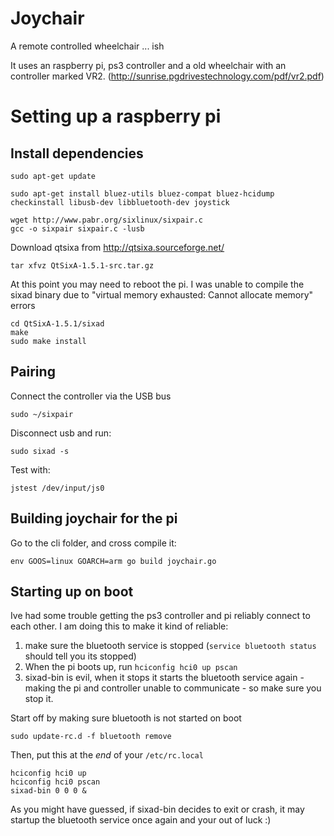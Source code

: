 # Joychair
A remote controlled wheelchair ... ish

It uses an raspberry pi, ps3 controller and a old wheelchair with an controller marked VR2. (http://sunrise.pgdrivestechnology.com/pdf/vr2.pdf)

# Setting up a raspberry pi

## Install dependencies
```
sudo apt-get update

sudo apt-get install bluez-utils bluez-compat bluez-hcidump checkinstall libusb-dev libbluetooth-dev joystick

wget http://www.pabr.org/sixlinux/sixpair.c
gcc -o sixpair sixpair.c -lusb
```

Download qtsixa from http://qtsixa.sourceforge.net/
```
tar xfvz QtSixA-1.5.1-src.tar.gz
```
At this point you may need to reboot the pi. I was unable to compile the sixad binary due to "virtual memory exhausted: Cannot allocate memory" errors

```
cd QtSixA-1.5.1/sixad
make
sudo make install
```

## Pairing

Connect the controller via the USB bus
```
sudo ~/sixpair
```
Disconnect usb and run:
```
sudo sixad -s
```
Test with:
```
jstest /dev/input/js0
```

## Building joychair for the pi
Go to the cli folder, and cross compile it:
```
env GOOS=linux GOARCH=arm go build joychair.go
```


## Starting up on boot
Ive had some trouble getting the ps3 controller and pi reliably connect to each other. I am doing this to make it kind of reliable:

1. make sure the bluetooth service is stopped (`service bluetooth status` should tell you its stopped)
2. When the pi boots up, run `hciconfig hci0 up pscan`
3. sixad-bin is evil, when it stops it starts the bluetooth service again - making the pi and controller unable to communicate - so make sure you stop it.

Start off by making sure bluetooth is not started on boot
```
sudo update-rc.d -f bluetooth remove
```

Then, put this at the *end* of your `/etc/rc.local`

```
hciconfig hci0 up
hciconfig hci0 pscan
sixad-bin 0 0 0 &
```

As you might have guessed, if sixad-bin decides to exit or crash, it may startup the bluetooth service once again and your out of luck :)

